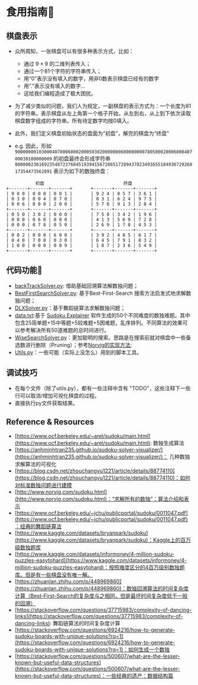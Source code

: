 # 食用指南🧭

## 棋盘表示

- 众所周知，一张棋盘可以有很多种表示方式，比如：
    - 通过 $9 \times 9$ 的二维列表传入；
    - 通过一个81个字符的字符串传入；
    - 用“0”表示没有填入的数字，用非0数表示棋盘已经有的数字
    - 用“.”表示没有填入的数字...
    - 这给我们编程造成了极大困扰。

- 为了减少类似的问题，我们人为规定，一副棋盘的表示方式为：一个长度为81的字符串。表示棋盘从左上角第一个格子开始，从左到右，从上到下依次读取棋盘数字组成的字符串。所有待定数字均按0填入。

- 此外，我们定义棋盘初始状态的盘面为“初盘”，解完的棋盘为“终盘”
- e.g. 因此，形如`900000001030004070006000200050302000000060000000078050002000600040700030100000009` 的初盘最终会形成字符串 `800000236169235487237684519394156728651728943782349165518493672926817354473562891` 表示为如下的数独终盘：

```
           初盘                              终盘
+-------+-------+-------+       +-------+-------+-------+
| 9 0 0 | 0 0 0 | 0 0 1 |       | 9 2 4 | 8 5 7 | 3 6 1 |
| 0 3 0 | 0 0 4 | 0 7 0 |       | 8 3 1 | 6 2 4 | 9 7 5 |
| 0 0 6 | 0 0 0 | 2 0 0 |       | 5 7 6 | 9 1 3 | 2 8 4 |
+-------+-------+-------+       +-------+-------+-------+   
| 0 5 0 | 3 0 2 | 0 0 0 |       | 7 5 8 | 3 4 2 | 1 9 6 |
| 0 0 0 | 0 6 0 | 0 0 0 |       | 4 1 3 | 5 6 9 | 7 2 8 |
| 0 0 0 | 0 7 8 | 0 5 0 |       | 2 6 9 | 1 7 8 | 4 5 3 |
+-------+-------+-------+       +-------+-------+-------+ 
| 0 0 2 | 0 0 0 | 6 0 0 |       | 3 9 2 | 4 8 5 | 6 1 7 |
| 0 4 0 | 7 0 0 | 0 3 0 |       | 6 4 5 | 7 9 1 | 8 3 2 |
| 1 0 0 | 0 0 0 | 0 0 9 |       | 1 8 7 | 2 3 6 | 5 4 9 |
+-------+-------+-------+       +-------+-------+-------+

```


## 代码功能🥰

- [backTrackSolver.py](./backTrackSolver.py): 借助基础回溯算法解数独问题；
- [BestFirstSearchSolver.py](./BestFirstSearchSolver.py): 基于Best-First-Search 搜索方法启发式地求解数独问题；
- [DLXSolver.py](./DLXsolver.py)：基于舞蹈链算法求解数独问题；
- [data.txt](./data.txt):基于 [Sudoku Explainer](https://sourceforge.net/projects/sudoku-explainer/) 软件生成的50个不同难度的数独难题。其中包含25简单题+15中等题+5较难题+5困难题，乱序排列。不同算法的效果可以参考解决所有50道难题的总时间进行。
- [WiseSearchSolver.py](WiseSearchSolver.py)：更加聪明的搜索。思路是在搜索前就对棋盘中一些备选数进行删除（Pruning）；参考[Norvig的实现方法](http://www.norvig.com/sudoku.html);
- [Utils.py](./Utils.py)：一些可能（实际上没怎么）用到的脚本工具。

## 调试技巧

- 在每个文件（除了utils.py），都有一些注释中含有 "TODO"，这些注释下一些行可以取消/增加可视化棋盘的过程。
- 直接执行py文件获取结果。



## Reference & Resources

- [https://www.ocf.berkeley.edu/~arel/sudoku/main.html](https://www.ocf.berkeley.edu/~arel/sudoku/main.html): 数独生成算法
- [https://anhminhtran235.github.io/sudoku-solver-visualizer/](https://anhminhtran235.github.io/sudoku-solver-visualizer/)： 几种数独求解算法的可视化
- [https://blog.csdn.net/zhouchangyu1221/article/details/88774110](https://blog.csdn.net/zhouchangyu1221/article/details/88774110)：如何对标准数独问题进行建模
- [http://www.norvig.com/sudoku.html](http://www.norvig.com/sudoku.html)：“求解所有的数独”：算法介绍和表示
- [https://www.ocf.berkeley.edu/~jchu/publicportal/sudoku/0011047.pdf](https://www.ocf.berkeley.edu/~jchu/publicportal/sudoku/0011047.pdf)：经典的舞蹈链算法
- [https://www.kaggle.com/datasets/bryanpark/sudoku](https://www.kaggle.com/datasets/bryanpark/sudoku)：Kaggle上的百万级数独题库
- [https://www.kaggle.com/datasets/informoney/4-million-sudoku-puzzles-easytohard](https://www.kaggle.com/datasets/informoney/4-million-sudoku-puzzles-easytohard)：按照难度区分的4百万级别数独题库。但是有一些棋盘没有唯一解。
- [https://zhuanlan.zhihu.com/p/448969860](https://zhuanlan.zhihu.com/p/448969860)：数独回溯算法的时间复杂度计算（Best-First-Search的复杂度与之相同，但是最坏时间复杂度低于一般的回溯）
- [https://stackoverflow.com/questions/37715983/complexity-of-dancing-links](https://stackoverflow.com/questions/37715983/complexity-of-dancing-links): 舞蹈链算法的时间复杂度计算
- [https://stackoverflow.com/questions/6924216/how-to-generate-sudoku-boards-with-unique-solutions?rq=1](https://stackoverflow.com/questions/6924216/how-to-generate-sudoku-boards-with-unique-solutions?rq=1)：如何生成一个数独
- [https://stackoverflow.com/questions/500607/what-are-the-lesser-known-but-useful-data-structures](https://stackoverflow.com/questions/500607/what-are-the-lesser-known-but-useful-data-structures)：一些经典的遗产：数据结构篇